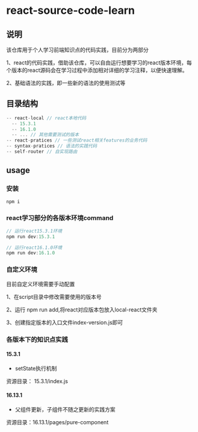 # react-source-code-learn

## 说明

该仓库用于个人学习前端知识点的代码实践，目前分为两部分

1、react的代码实践，借助该仓库，可以自由运行想要学习的react版本环境，每个版本的react源码会在学习过程中添加相对详细的学习注释，以便快速理解。

2、基础语法的实践，即一些新的语法的使用测试等

## 目录结构

```js
-- react-local // react本地代码 
  -- 15.3.1
  -- 16.1.0
  -- ... // 其他需要测试的版本
-- react-pratices // 一些测试react相关features的业务代码
-- syntax-pratices // 语法的实践代码
-- self-router // 自实现路由
```

## usage

### 安装

```js
npm i
```

### react学习部分的各版本环境command

```js
// 运行react15.3.1环境
npm run dev:15.3.1

// 运行react16.1.0环境
npm run dev:16.1.0
```

### 自定义环境

目前自定义环境需要手动配置

1、在script目录中修改需要使用的版本号

2、运行 npm run add,将react对应版本包放入local-react文件夹

3、创建指定版本的入口文件index-version.js即可

### 各版本下的知识点实践

#### 15.3.1

- setState执行机制

资源目录： 15.3.1/index.js

#### 16.13.1

- 父组件更新，子组件不随之更新的实践方案

资源目录：16.13.1/pages/pure-component
